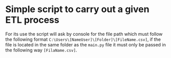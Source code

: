 # Simple script to carry out a given ETL process

For its use the script will ask by console for the file path which must follow the following format `C:\Users\[NameUser]\[Folder]\[FileName.csv]`, if the file is located in the same folder as the `main.py` file it must only be passed in the following way `[FilaName.csv]`.
